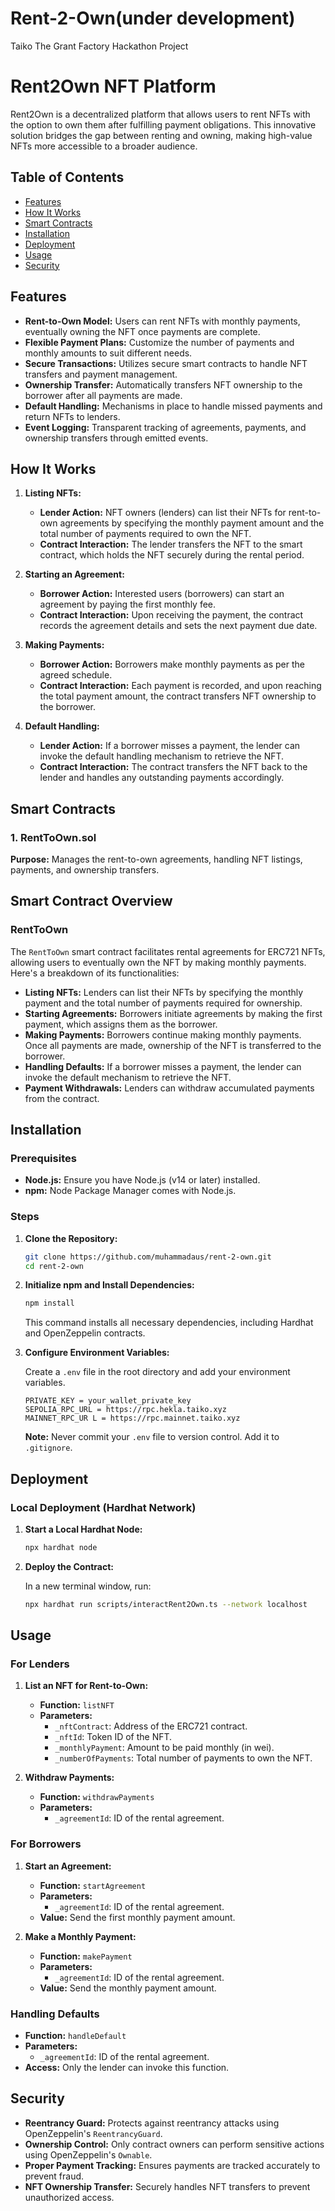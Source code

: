 # Rent-2-Own(under development)
Taiko The Grant Factory Hackathon Project

# Rent2Own NFT Platform

Rent2Own is a decentralized platform that allows users to rent NFTs with the option to own them after fulfilling payment obligations. This innovative solution bridges the gap between renting and owning, making high-value NFTs more accessible to a broader audience.

## Table of Contents

- [Features](#features)
- [How It Works](#how-it-works)
- [Smart Contracts](#smart-contracts)
- [Installation](#installation)
- [Deployment](#deployment)
- [Usage](#usage)
- [Security](#security)

## Features

- **Rent-to-Own Model:** Users can rent NFTs with monthly payments, eventually owning the NFT once payments are complete.
- **Flexible Payment Plans:** Customize the number of payments and monthly amounts to suit different needs.
- **Secure Transactions:** Utilizes secure smart contracts to handle NFT transfers and payment management.
- **Ownership Transfer:** Automatically transfers NFT ownership to the borrower after all payments are made.
- **Default Handling:** Mechanisms in place to handle missed payments and return NFTs to lenders.
- **Event Logging:** Transparent tracking of agreements, payments, and ownership transfers through emitted events.

## How It Works

1. **Listing NFTs:**
   - **Lender Action:** NFT owners (lenders) can list their NFTs for rent-to-own agreements by specifying the monthly payment amount and the total number of payments required to own the NFT.
   - **Contract Interaction:** The lender transfers the NFT to the smart contract, which holds the NFT securely during the rental period.

2. **Starting an Agreement:**
   - **Borrower Action:** Interested users (borrowers) can start an agreement by paying the first monthly fee.
   - **Contract Interaction:** Upon receiving the payment, the contract records the agreement details and sets the next payment due date.

3. **Making Payments:**
   - **Borrower Action:** Borrowers make monthly payments as per the agreed schedule.
   - **Contract Interaction:** Each payment is recorded, and upon reaching the total payment amount, the contract transfers NFT ownership to the borrower.

4. **Default Handling:**
   - **Lender Action:** If a borrower misses a payment, the lender can invoke the default handling mechanism to retrieve the NFT.
   - **Contract Interaction:** The contract transfers the NFT back to the lender and handles any outstanding payments accordingly.

## Smart Contracts

### 1. RentToOwn.sol

**Purpose:** Manages the rent-to-own agreements, handling NFT listings, payments, and ownership transfers.


## Smart Contract Overview

### RentToOwn

The `RentToOwn` smart contract facilitates rental agreements for ERC721 NFTs, allowing users to eventually own the NFT by making monthly payments. Here's a breakdown of its functionalities:

- **Listing NFTs:** Lenders can list their NFTs by specifying the monthly payment and the total number of payments required for ownership.
- **Starting Agreements:** Borrowers initiate agreements by making the first payment, which assigns them as the borrower.
- **Making Payments:** Borrowers continue making monthly payments. Once all payments are made, ownership of the NFT is transferred to the borrower.
- **Handling Defaults:** If a borrower misses a payment, the lender can invoke the default mechanism to retrieve the NFT.
- **Payment Withdrawals:** Lenders can withdraw accumulated payments from the contract.

## Installation

### Prerequisites

- **Node.js:** Ensure you have Node.js (v14 or later) installed.
- **npm:** Node Package Manager comes with Node.js.

### Steps

1. **Clone the Repository:**

   ```bash
   git clone https://github.com/muhammadaus/rent-2-own.git
   cd rent-2-own
   ```

2. **Initialize npm and Install Dependencies:**

   ```bash
   npm install
   ```

   This command installs all necessary dependencies, including Hardhat and OpenZeppelin contracts.

3. **Configure Environment Variables:**

   Create a `.env` file in the root directory and add your environment variables.

   ```env
   PRIVATE_KEY = your_wallet_private_key
   SEPOLIA_RPC_URL = https://rpc.hekla.taiko.xyz
   MAINNET_RPC_UR L = https://rpc.mainnet.taiko.xyz
   ```

   **Note:** Never commit your `.env` file to version control. Add it to `.gitignore`.

## Deployment

### Local Deployment (Hardhat Network)

1. **Start a Local Hardhat Node:**

   ```bash
   npx hardhat node
   ```

2. **Deploy the Contract:**

   In a new terminal window, run:

   ```bash
   npx hardhat run scripts/interactRent2Own.ts --network localhost
   ```

## Usage



### For Lenders

1. **List an NFT for Rent-to-Own:**

   - **Function:** `listNFT`
   - **Parameters:**
     - `_nftContract`: Address of the ERC721 contract.
     - `_nftId`: Token ID of the NFT.
     - `_monthlyPayment`: Amount to be paid monthly (in wei).
     - `_numberOfPayments`: Total number of payments to own the NFT.

2. **Withdraw Payments:**

   - **Function:** `withdrawPayments`
   - **Parameters:**
     - `_agreementId`: ID of the rental agreement.

### For Borrowers

1. **Start an Agreement:**

   - **Function:** `startAgreement`
   - **Parameters:**
     - `_agreementId`: ID of the rental agreement.
   - **Value:** Send the first monthly payment amount.

2. **Make a Monthly Payment:**

   - **Function:** `makePayment`
   - **Parameters:**
     - `_agreementId`: ID of the rental agreement.
   - **Value:** Send the monthly payment amount.


### Handling Defaults

- **Function:** `handleDefault`
- **Parameters:**
  - `_agreementId`: ID of the rental agreement.
- **Access:** Only the lender can invoke this function.


## Security

- **Reentrancy Guard:** Protects against reentrancy attacks using OpenZeppelin's `ReentrancyGuard`.
- **Ownership Control:** Only contract owners can perform sensitive actions using OpenZeppelin's `Ownable`.
- **Proper Payment Tracking:** Ensures payments are tracked accurately to prevent fraud.
- **NFT Ownership Transfer:** Securely handles NFT transfers to prevent unauthorized access.
